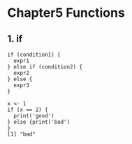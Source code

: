 # Chapter5 Functions

## 1. if

```
if (condition1) {
  expr1
} else if (condition2) {
  expr2
} else {
  expr3
}
```

```
x <- 1
if (x == 2) {
  print('good')
} else {print('bad')
}
[1] "bad"
```


